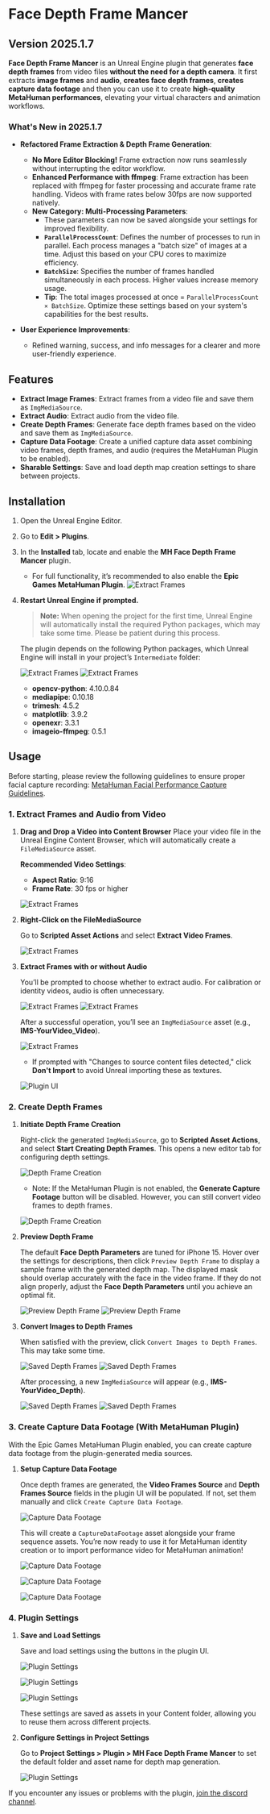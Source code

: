 # Face Depth Frame Mancer

## Version 2025.1.7

**Face Depth Frame Mancer** is an Unreal Engine plugin that generates **face depth frames** from video files **without the need for a depth camera**. It first extracts **image frames** and **audio**, **creates face depth frames**, **creates capture data footage** and then you can use it to create **high-quality MetaHuman performances**, elevating your virtual characters and animation workflows.

### What's New in 2025.1.7

- **Refactored Frame Extraction & Depth Frame Generation**:  
  - **No More Editor Blocking!** Frame extraction now runs seamlessly without interrupting the editor workflow.  
  - **Enhanced Performance with ffmpeg**: Frame extraction has been replaced with ffmpeg for faster processing and accurate frame rate handling. Videos with frame rates below 30fps are now supported natively.  
  - **New Category: Multi-Processing Parameters**:  
    - These parameters can now be saved alongside your settings for improved flexibility.  
    - **`ParallelProcessCount`**: Defines the number of processes to run in parallel. Each process manages a "batch size" of images at a time. Adjust this based on your CPU cores to maximize efficiency.  
    - **`BatchSize`**: Specifies the number of frames handled simultaneously in each process. Higher values increase memory usage.  
    - **Tip**: The total images processed at once = `ParallelProcessCount × BatchSize`. Optimize these settings based on your system's capabilities for the best results.

- **User Experience Improvements**:  
  - Refined warning, success, and info messages for a clearer and more user-friendly experience.


## Features

- **Extract Image Frames**: Extract frames from a video file and save them as `ImgMediaSource`.
- **Extract Audio**: Extract audio from the video file.
- **Create Depth Frames**: Generate face depth frames based on the video and save them as `ImgMediaSource`.
- **Capture Data Footage**: Create a unified capture data asset combining video frames, depth frames, and audio (requires the MetaHuman Plugin to be enabled).
- **Sharable Settings**: Save and load depth map creation settings to share between projects.

## Installation

1. Open the Unreal Engine Editor.
2. Go to **Edit > Plugins**.
3. In the **Installed** tab, locate and enable the **MH Face Depth Frame Mancer** plugin.   
   - For full functionality, it’s recommended to also enable the **Epic Games MetaHuman Plugin**.
        ![Extract Frames](images/2025.1.7/11.png)

4. **Restart Unreal Engine if prompted.**

   > **Note:** When opening the project for the first time, Unreal Engine will automatically install the required Python packages, which may take some time. Please be patient during this process.

   The plugin depends on the following Python packages, which Unreal Engine will install in your project’s `Intermediate` folder:

   ![Extract Frames](images/1.png) ![Extract Frames](images/11a.png)
   - **opencv-python**: 4.10.0.84
   - **mediapipe**: 0.10.18
   - **trimesh**: 4.5.2
   - **matplotlib**: 3.9.2
   - **openexr**: 3.3.1
   - **imageio-ffmpeg**: 0.5.1



## Usage

   Before starting, please review the following guidelines to ensure proper facial capture recording:
   [MetaHuman Facial Performance Capture Guidelines](https://dev.epicgames.com/documentation/en-us/metahuman/metahuman-facial-performance-capture-guidelines).

### 1. Extract Frames and Audio from Video

1. **Drag and Drop a Video into Content Browser**
   Place your video file in the Unreal Engine Content Browser, which will automatically create a `FileMediaSource` asset.

   **Recommended Video Settings**:  
   - **Aspect Ratio**: 9:16  
   - **Frame Rate**: 30 fps or higher 

   ![Extract Frames](images/a.png)

2. **Right-Click on the FileMediaSource**

   Go to **Scripted Asset Actions** and select **Extract Video Frames**.

   ![Extract Frames](images/b.png)

3. **Extract Frames with or without Audio**

   You’ll be prompted to choose whether to extract audio. For calibration or identity videos, audio is often unnecessary.

   ![Extract Frames](images/c.png)
   ![Extract Frames](images/2025.1.7/d.png)

   After a successful operation, you’ll see an `ImgMediaSource` asset (e.g., **IMS-YourVideo_Video**).

    
    ![Extract Frames](images/e.png)

   - If prompted with "Changes to source content files detected," click **Don't Import** to avoid Unreal importing these as textures.

   ![Plugin UI](images/c1.png)

### 2. Create Depth Frames

1. **Initiate Depth Frame Creation**

   Right-click the generated `ImgMediaSource`, go to **Scripted Asset Actions**, and select **Start Creating Depth Frames**. This opens a new editor tab for configuring depth settings.

   ![Depth Frame Creation](images/f.png)

   - Note: If the MetaHuman Plugin is not enabled, the **Generate Capture Footage** button will be disabled. However, you can still convert video frames to depth frames.

   ![Depth Frame Creation](images/2025.1.7/g.png)

   

2. **Preview Depth Frame**

   The default **Face Depth Parameters** are tuned for iPhone 15. Hover over the settings for descriptions, then click `Preview Depth Frame` to display a sample frame with the generated depth map. The displayed mask should overlap accurately with the face in the video frame. If they do not align properly, adjust the **Face Depth Parameters** until you achieve an optimal fit.

   ![Preview Depth Frame](images/h.png)
   ![Preview Depth Frame](images/h1.png)

3. **Convert Images to Depth Frames**

   When satisfied with the preview, click `Convert Images to Depth Frames`. This may take some time.

   ![Saved Depth Frames](images/i.png)
   ![Saved Depth Frames](images/2025.1.7/j.png)

   After processing, a new `ImgMediaSource` will appear (e.g., **IMS-YourVideo_Depth**).

   ![Saved Depth Frames](images/k.png)
   ![Saved Depth Frames](images/l.png)

### 3. Create Capture Data Footage (With MetaHuman Plugin)

With the Epic Games MetaHuman Plugin enabled, you can create capture data footage from the plugin-generated media sources.

1. **Setup Capture Data Footage**

   Once depth frames are generated, the **Video Frames Source** and **Depth Frames Source** fields in the plugin UI will be populated. If not, set them manually and click `Create Capture Data Footage`.

   ![Capture Data Footage](images/2025.1.7/m.png)

   This will create a `CaptureDataFootage` asset alongside your frame sequence assets. You’re now ready to use it for MetaHuman identity creation or to import performance video for MetaHuman animation!

   ![Capture Data Footage](images/n.png)

   ![Capture Data Footage](images/o.png)

   ![Capture Data Footage](images/p.png)

### 4. Plugin Settings

1. **Save and Load Settings**

   Save and load settings using the buttons in the plugin UI.

   ![Plugin Settings](images/r.png)
   
   ![Plugin Settings](images/s.png)

   ![Plugin Settings](images/s1.png)

   These settings are saved as assets in your Content folder, allowing you to reuse them across different projects.

2. **Configure Settings in Project Settings**

   Go to **Project Settings > Plugin > MH Face Depth Frame Mancer** to set the default folder and asset name for depth map generation.

   ![Plugin Settings](images/t.png)

If you encounter any issues or problems with the plugin, [join the discord channel](https://discord.gg/pJc7gpGSWn).